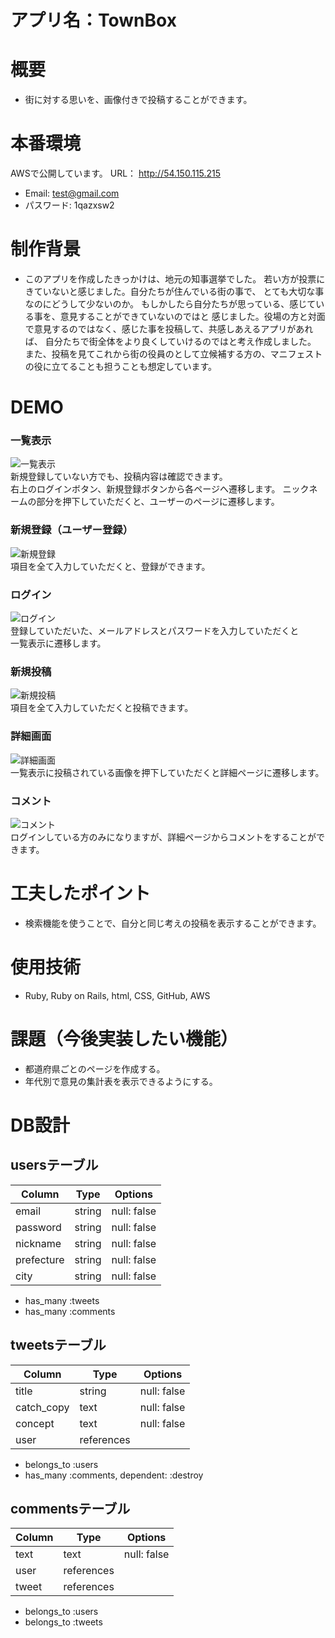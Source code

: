 # アプリ名：TownBox

# 概要
- 街に対する思いを、画像付きで投稿することができます。

# 本番環境
 AWSで公開しています。
  URL： http://54.150.115.215
  - Email: test@gmail.com
  - パスワード: 1qazxsw2

# 制作背景
- このアプリを作成したきっかけは、地元の知事選挙でした。
  若い方が投票にきていないと感じました。自分たちが住んでいる街の事で、
  とても大切な事なのにどうして少ないのか。
  もしかしたら自分たちが思っている、感じている事を、意見することができていないのではと
  感じました。役場の方と対面で意見するのではなく、感じた事を投稿して、共感しあえるアプリがあれば、
  自分たちで街全体をより良くしていけるのではと考え作成しました。
  また、投稿を見てこれから街の役員のとして立候補する方の、マニフェストの役に立てることも担うことも想定しています。

# DEMO  
### 一覧表示
  ![一覧表示](app/assets/images/一覧表示.png)  
  新規登録していない方でも、投稿内容は確認できます。  
  右上のログインボタン、新規登録ボタンから各ページへ遷移します。
  ニックネームの部分を押下していただくと、ユーザーのページに遷移します。
### 新規登録（ユーザー登録）
  ![新規登録](app/assets/images/ユーザー登録.png)  
  項目を全て入力していただくと、登録ができます。
### ログイン
  ![ログイン](app/assets/images/ログイン.png)  
  登録していただいた、メールアドレスとパスワードを入力していただくと  
  一覧表示に遷移します。
### 新規投稿
  ![新規投稿](app/assets/images/新規投稿.png)  
  項目を全て入力していただくと投稿できます。
### 詳細画面
  ![詳細画面](app/assets/images/詳細画面.png)  
  一覧表示に投稿されている画像を押下していただくと詳細ページに遷移します。
### コメント
  ![コメント](app/assets/images/コメント.png)  
  ログインしている方のみになりますが、詳細ページからコメントをすることができます。
  
  
# 工夫したポイント
  - 検索機能を使うことで、自分と同じ考えの投稿を表示することができます。

# 使用技術
  - Ruby, Ruby on Rails, html, CSS, GitHub, AWS

# 課題（今後実装したい機能）
  - 都道府県ごとのページを作成する。
  - 年代別で意見の集計表を表示できるようにする。

# DB設計
## usersテーブル

| Column      | Type   | Options     |
| ----------- | ------ | ----------- |
| email       | string | null: false |
| password    | string | null: false |
| nickname    | string | null: false |
| prefecture  | string | null: false |
| city        | string | null: false |

- has_many :tweets
- has_many :comments

## tweetsテーブル

| Column      | Type       | Options     |
| ----------- | ---------- | ----------- |
| title       | string     | null: false |
| catch_copy  | text       | null: false |
| concept     | text       | null: false |
| user        | references |             |

- belongs_to :users
- has_many :comments, dependent: :destroy

## commentsテーブル

| Column      | Type       | Options     |
| ----------- | ---------- | ----------- |
| text        | text       | null: false |
| user        | references |             |
| tweet       | references |             |

- belongs_to :users
- belongs_to :tweets
